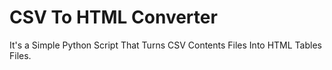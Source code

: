 # CSV To HTML Converter
It's a Simple Python Script That Turns CSV Contents Files Into HTML Tables Files.
